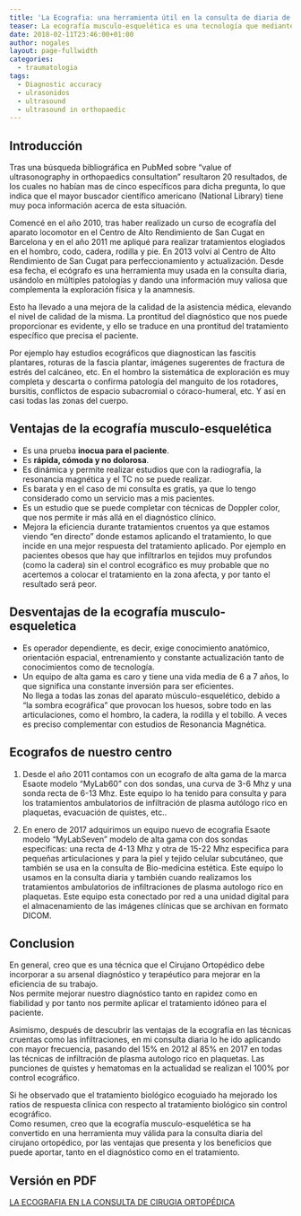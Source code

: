 ```yaml
---
title: 'La Ecografia: una herramienta útil en la consulta de diaria de traumatología'
teaser: La ecografía musculo-esquelética es una tecnología que mediante la emisión de ultrasonidos nos permite obtener imágenes del interior de las estructuras musculares, ligamentarias, articulares, tendinosas, nerviosas y óseas. La utilización en la consulta de traumatología es relativamente reciente y no existen aún muchos trabajos científicos sobre el valor de la ecografía en la consulta de cirugía ortopédica. Nosotros comenzamos a emplearla en 2010. 
date: 2018-02-11T23:46:00+01:00
author: nogales
layout: page-fullwidth
categories:
  - traumatologia
tags:
  - Diagnostic accuracy
  - ulrasonidos
  - ultrasound
  - ultrasound in orthopaedic
---
```


## Introducción  
Tras una búsqueda bibliográfica en PubMed sobre “value of ultrasonography in orthopaedics consultation” resultaron 20 resultados, de los cuales no habían mas de cinco específicos para dicha pregunta, lo que indica que el mayor buscador científico americano (National Library) tiene muy poca información acerca de esta situación. 

Comencé en el año 2010, tras haber realizado un curso de ecografía del aparato locomotor en el Centro de Alto Rendimiento de San Cugat en Barcelona y en el año 2011 me apliqué para realizar tratamientos elogiados en el hombro, codo, cadera, rodilla y pie. En 2013 volví al Centro de Alto Rendimiento de San Cugat para perfeccionamiento y actualización. Desde esa fecha, el ecógrafo es una herramienta muy usada en la consulta diaria, usándolo en múltiples patologías y dando una información muy valiosa que complementa la exploración física y la anamnesis.  

Esto ha llevado a una mejora de la calidad de la asistencia médica, elevando el nivel de calidad de la misma. La prontitud del diagnóstico que nos puede proporcionar es evidente, y ello se traduce en una prontitud del tratamiento específico que precisa el paciente.  

Por ejemplo hay estudios ecográficos que diagnostican las fascitis plantares, roturas de la fascia plantar, imágenes sugerentes de fractura de estrés del calcáneo, etc. En el hombro la sistemática de exploración es muy completa y descarta o confirma patología del manguito de los rotadores, bursitis, conflictos de espacio subacromial o córaco-humeral, etc. Y así en casi todas las zonas del cuerpo.

## Ventajas de la ecografía musculo-esquelética  
- Es una prueba **inocua para el paciente**.  
- Es **rápida, cómoda y no dolorosa**.  
- Es dinámica y permite realizar estudios que con la radiografía, la resonancia magnética y el TC no se puede realizar.  
- Es barata y en el caso de mi consulta es gratis, ya que lo tengo considerado como un servicio mas a mis pacientes.  
- Es un estudio que se puede completar con técnicas de Doppler color, que nos permite ir más allá en el diagnóstico clínico.  
- Mejora la eficiencia durante tratamientos cruentos ya que estamos viendo “en directo” donde estamos aplicando el tratamiento, lo que incide en una mejor respuesta del tratamiento aplicado. Por ejemplo en pacientes obesos que hay que infiltrarlos en tejidos muy profundos (como la cadera) sin el control ecográfico es muy probable que no acertemos a colocar el tratamiento en la zona afecta, y por tanto el resultado será peor.

## Desventajas de la ecografía musculo-esqueletica  
- Es operador dependiente, es decir, exige conocimiento anatómico, orientación espacial, entrenamiento y constante actualización tanto de conocimientos como de tecnología.  
- Un equipo de alta gama es caro y tiene una vida media de 6 a 7 años, lo que significa una constante inversión para ser eficientes.  
No llega a todas las zonas del aparato músculo-esquelético, debido a “la sombra ecográfica” que provocan los huesos, sobre todo en las articulaciones, como el hombro, la cadera, la rodilla y el tobillo. A veces es preciso complementar con estudios de Resonancia Magnética.

## Ecografos de nuestro centro
1. Desde el año 2011 contamos con un ecografo de alta gama de la marca Esaote modelo “MyLab60” con dos sondas, una curva de 3-6 Mhz y una sonda recta de 6-13 Mhz. Este equipo lo ha tenido para consulta y para los tratamientos ambulatorios de infiltración de plasma autólogo rico en plaquetas, evacuación de quistes, etc..  

2. En enero de 2017 adquirimos un equipo nuevo de ecografía Esaote modelo “MyLabSeven” modelo de alta gama con dos sondas especificas: una recta de 4-13 Mhz y otra de 15-22 Mhz especifica para pequeñas articulaciones y para la piel y tejido celular subcutáneo, que también se usa en la consulta de Bio-medicina estética. Este equipo lo usamos en la consulta diaria y también cuando realizamos los tratamientos ambulatorios de infiltraciones de plasma autologo rico en plaquetas. Este equipo esta conectado por red a una unidad digital para el almacenamiento de las imágenes clínicas que se archivan en formato DICOM.

## Conclusion  
En general, creo que es una técnica que el Cirujano Ortopédico debe incorporar a su arsenal diagnóstico y terapéutico para mejorar en la eficiencia de su trabajo.  
Nos permite mejorar nuestro diagnóstico tanto en rapidez como en fiabilidad y por tanto nos permite aplicar el tratamiento idóneo para el paciente.  

Asimismo, después de descubrir las ventajas de la ecografía en las técnicas cruentas como las infiltraciones, en mi consulta diaria lo he ido aplicando con mayor frecuencia, pasando del 15% en 2012 al 85% en 2017 en todas las técnicas de infiltración de plasma autologo rico en plaquetas. Las punciones de quistes y hematomas en la actualidad se realizan el 100% por control ecográfico.  

Si he observado que el tratamiento biológico ecoguiado ha mejorado los ratios de respuesta clínica con respecto al tratamiento biológico sin control ecográfico.  
Como resumen, creo que la ecografía musculo-esquelética se ha convertido en una herramienta muy válida para la consulta diaria del cirujano ortopédico, por las ventajas que presenta y los beneficios que puede aportar, tanto en el diagnóstico como en el tratamiento.

## Versión en PDF
[LA ECOGRAFIA EN LA CONSULTA DE CIRUGIA ORTOPÉDICA](http://www.nogales.eu/wp-content/uploads/2018/02/LA-ECOGRAFIA-EN-LA-CONSULTA-DE-CIRUGIA-ORTOPÉDICA2.pdf)
